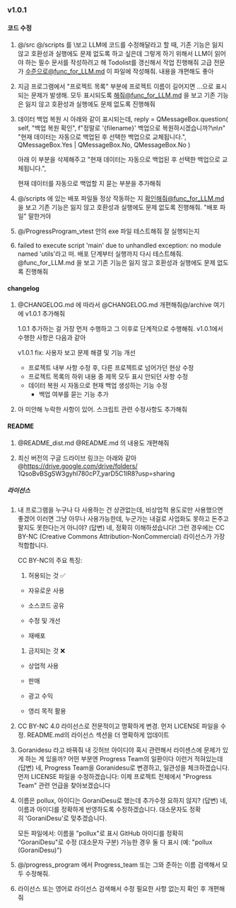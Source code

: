 ### v1.0.1
#### 코드 수정
1. @/src @/scripts 를 \보고 LLM에 코드를 수정해달라고 할 때, 기존 기능은 잃지 않고 호환성과 실행에도 문제 없도록 하고 싶은데 그렇게 하기 위해서 LLM이 읽어야 하는 필수 문서를 작성하려고 해 Todolist를 갱신해서 작업 진행해줘 고급 전문가 수준으로@func_for_LLM.md 이 파일에 작성해줘. 내용을 개편해도 좋아

2. 지금 프로그램에서 "프로젝트 목록" 부분에 프로젝트 이름이 길어지면 ...으로 표시되는 문제가 발생해. 모두 표시되도록 해줘@func_for_LLM.md 을 보고 기존 기능은 잃지 않고 호환성과 실행에도 문제 없도록 진행해줘

3. 데이터 백업 복원 시 아래와 같이 표시되는데,
   reply = QMessageBox.question(
   self, "백업 복원 확인",
   f"정말로 '{filename}' 백업으로 복원하시겠습니까?\n\n"
   "현재 데이터는 자동으로 백업된 후 선택한 백업으로 교체됩니다.",
   QMessageBox.Yes | QMessageBox.No,
   QMessageBox.No
   )
   
   아래 이 부분을 삭제해주고
   "현재 데이터는 자동으로 백업된 후 선택한 백업으로 교체됩니다.",
   
   현재 데이터를 자동으로 백업할 지 묻는 부분을 추가해줘

4. @/scripts 에 있는 배포 파일들 정상 작동하는 지 확인해줘@func_for_LLM.md 을 보고 기존 기능은 잃지 않고 호환성과 실행에도 문제 없도록 진행해줘. "배포 파일" 말한거야

5. @/ProgressProgram_vtest 안의 exe 파일 테스트해줘 잘 실행되는지

6. failed to execute script 'main' due to unhandled exception: no module named 'utils'라고 떠. 배포 단계부터 실행까지 다시 테스트해줘. @func_for_LLM.md 을 보고 기존 기능은 잃지 않고 호환성과 실행에도 문제 없도록 진행해줘

#### changelog
1. @CHANGELOG.md 에 따라서 @CHANGELOG.md 개편해줘@/archive 여기에 v1.0.1 추가해줘
	
	1.0.1 추가하는 걸 가장 먼저 수행하고 그 이후로 단계적으로 수행해줘. 
	v1.0.1에서 수행한 사항은 다음과 같아
	
	v1.0.1 fix: 사용자 보고 문제 해결 및 기능 개선
	- 프로젝트 내부 사항 수정 후, 다른 프로젝트로 넘어가던 현상 수정
	- 프로젝트 목록의 하위 내용 중 제목 모두 표시 안되던 사항 수정
	- 데이터 복원 시 자동으로 현재 백업 생성하는 기능 수정
		- 백업 여부를 묻는 기능 추가

2. 아 미안해 누락한 사항이 있어. 스크립트 관련 수정사항도 추가해줘

#### README
1. @README_dist.md @README.md 의 내용도 개편해줘
   
2. 최신 버전의 구글 드라이브 링크는 아래와 같아  
	@https://drive.google.com/drive/folders/
	1QsoBvBSgSW3gyhl780cP7_yarD5C1lR8?usp=sharing

##### 라이선스
1. 내 프로그램을 누구나 다 사용하는 건 상관없는데, 비상업적 용도로만 사용했으면 좋겠어 이러면 그냥 아무나 사용가능한데, 누군가는 내걸로 사업화도 못하고 돈주고 팔지도 못한다는거 아니야?
   (답변)
	네, 정확히 이해하셨습니다! 그런 경우에는 CC BY-NC (Creative Commons Attribution-NonCommercial) 라이선스가 가장 적합합니다.
	
	CC BY-NC의 주요 특징:
	
	1. 허용되는 것 ✅
	
	- 자유로운 사용
	
	- 소스코드 공유
	
	- 수정 및 개선
	
	- 재배포
	
	1. 금지되는 것 ❌
	
	- 상업적 사용
	
	- 판매
	
	- 광고 수익
	
	- 영리 목적 활용

2. CC BY-NC 4.0 라이선스로 전문적이고 명확하게 변경. 먼저 LICENSE 파일을 수정. README.md의 라이선스 섹션을 더 명확하게 업데이트

3. Goranidesu 라고 바꿔줘 내 깃허브 아이디야 혹시 관련해서 라이센스에 문제가 있게 하는 게 있을까? 어떤 부분엔 Progress Team의 일환이다 이런거 적혀있는데
   (답변)
	   네, Progress Team을 Goranidesu로 변경하고, 일관성을 체크하겠습니다.
	   먼저 LICENSE 파일을 수정하겠습니다:
	   이제 프로젝트 전체에서 "Progress Team" 관련 언급을 찾아보겠습니다

4. 이름은 pollux, 아이디는 GoraniDesu로 했는데 추가수정 요하지 않지?
   (답변)
   네, 이름과 아이디를 정확하게 반영하도록 수정하겠습니다. 대소문자도 정확히 'GoraniDesu'로 맞추겠습니다.
   
   모든 파일에서: 이름을 "pollux"로 표시 GitHub 아이디를 정확히 "GoraniDesu"로 수정 (대소문자 구분) 가능한 경우 둘 다 표시 (예: "pollux (GoraniDesu)")

5. @/progress_program 에서 Progress_team 또는 그와 준하는 이름 검색해서 모두 수정해줘. 

6. 라이선스 또는 영어로 라이선스 검색해서 수정 필요한 사항 없는지 확인 후 개편해줘